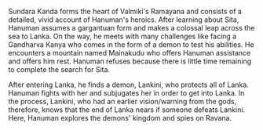 Sundara Kanda forms the heart of Valmiki's Ramayana and consists of a detailed, vivid account of Hanuman's heroics. After learning about Sita, Hanuman assumes a gargantuan form and makes a colossal leap across the sea to Lanka. On the way, he meets with many challenges like facing a Gandharva Kanya who comes in the form of a demon to test his abilities. He encounters a mountain named Mainakudu who offers Hanuman assistance and offers him rest. Hanuman refuses because there is little time remaining to complete the search for Sita.

After entering Lanka, he finds a demon, Lankini, who protects all of Lanka. Hanuman fights with her and subjugates her in order to get into Lanka. In the process, Lankini, who had an earlier vision/warning from the gods, therefore, knows that the end of Lanka nears if someone defeats Lankini. Here, Hanuman explores the demons' kingdom and spies on Ravana.
